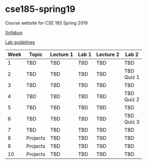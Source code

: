# cse185-spring19
Course website for CSE 185 Spring 2019

[Syllabus](https://github.com/gymreklab/cse185-spring19/blob/master/cse185-spring19-syllabus.md)

[Lab guidelines](https://github.com/gymreklab/cse185-spring19/blob/master/cse185-spring19-labs.md)

| Week | Topic | Lecture 1 | Lab 1 | Lecture 2 | Lab 2 |
|------|-------|-----------|-------|-----------|-------|
|  1 | TBD | TBD | TBD | TBD | TBD |
|  2 | TBD | TBD | TBD | TBD | TBD <br>Quiz 1 |
|  3 | TBD | TBD | TBD | TBD | TBD |
|  4 | TBD | TBD | TBD | TBD | TBD <br>Quiz 2 |
|  5 | TBD | TBD | TBD | TBD | TBD |
|  6 | TBD | TBD | TBD | TBD | TBD <br>Quiz 3 |
|  7 | TBD | TBD | TBD | TBD | TBD |
|  8 | Projects | TBD | TBD | TBD | TBD |
|  9 | Projects | TBD | TBD | TBD | TBD |
|  10 | Projects | TBD | TBD | TBD | TBD |
